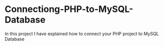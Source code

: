 # Connectiong-PHP-to-MySQL-Database
In this project I have explained how to connect your PHP project to MySQL Database
